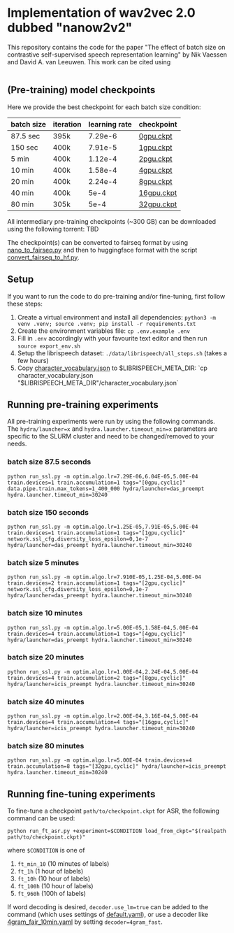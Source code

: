 # Implementation of wav2vec 2.0 dubbed "nanow2v2"

This repository contains the code for the paper 
"The effect of batch size on contrastive self-supervised speech representation learning"
by Nik Vaessen and David A. van Leeuwen. This work can be cited using
```bibtex

```

## (Pre-training) model checkpoints

Here we provide the best checkpoint for each batch size condition:

| batch size | iteration | learning rate | checkpoint                                                                |
|------------|-----------|---------------|---------------------------------------------------------------------------|
| 87.5 sec   | 395k      | 7.29e-6       | [0gpu.ckpt](https://surfdrive.surf.nl/files/index.php/s/eZZy53BXYQHXNLX)  |
| 150 sec    | 400k      | 7.91e-5       | [1gpu.ckpt](https://surfdrive.surf.nl/files/index.php/s/Wji0ZEcYkOnHqq5)  |
| 5 min      | 400k      | 1.12e-4       | [2pgu.ckpt](https://surfdrive.surf.nl/files/index.php/s/NPClooexFIvkgTX)  |
| 10 min     | 400k      | 1.58e-4       | [4gpu.ckpt](https://surfdrive.surf.nl/files/index.php/s/oGS0GWlKqebkqI9)  |
| 20 min     | 400k      | 2.24e-4       | [8gpu.ckpt](https://surfdrive.surf.nl/files/index.php/s/izHq8UebczavmyY)  |
| 40 min     | 400k      | 5e-4          | [16gpu.ckpt](https://surfdrive.surf.nl/files/index.php/s/UTHOiwUzG0U1puu) |
| 80 min     | 305k      | 5e-4          | [32gpu.ckpt](https://surfdrive.surf.nl/files/index.php/s/EMKdgKSCvrv2lzf) |


All intermediary pre-training checkpoints (~300 GB) can be downloaded using the
following torrent: TBD 

The checkpoint(s) can be converted to fairseq format by using
[nano_to_fairseq.py](convert/nano_to_fairseq.py) and then to huggingface format with
the script [convert_fairseq_to_hf.py](convert_fairseq_to_hf.py).

[//]: # (## Training plots)

[//]: # ()
[//]: # (We used weight and biases to plot various metrics during training. These can be found here:)


## Setup

If you want to run the code to do pre-training and/or fine-tuning, first follow these steps:

1. Create a virtual environment and install all dependencies: `python3 -m venv .venv; source .venv; pip install -r requirements.txt` 
2. Create the environment variables file: `cp .env.example .env`
3. Fill in `.env` accordingly with your favourite text editor and then run `source export_env.sh`
4. Setup the librispeech dataset: `./data/librispeech/all_steps.sh` (takes a few hours)
5. Copy [character_vocabulary.json](character_vocabulary.json) to $LIBRISPEECH_META_DIR: `cp character_vocabulary.json "$LIBRISPEECH_META_DIR"/character_vocabulary.json`

## Running pre-training experiments

All pre-training experiments were run by using the following commands. The `hydra/launcher=x` and `hydra.launcher.timeout_min=x` parameters are specific to the SLURM cluster and need to be changed/removed to your needs. 

### batch size 87.5 seconds

```
python run_ssl.py -m optim.algo.lr=7.29E-06,6.04E-05,5.00E-04 train.devices=1 train.accumulation=1 tags="[0gpu,cyclic]" data.pipe.train.max_tokens=1_400_000 hydra/launcher=das_preempt hydra.launcher.timeout_min=30240
```

### batch size 150 seconds

```
python run_ssl.py -m optim.algo.lr=1.25E-05,7.91E-05,5.00E-04 train.devices=1 train.accumulation=1 tags="[1gpu,cyclic]" network.ssl_cfg.diversity_loss_epsilon=0,1e-7 hydra/launcher=das_preempt hydra.launcher.timeout_min=30240
```

### batch size 5 minutes

```
python run_ssl.py -m optim.algo.lr=7.910E-05,1.25E-04,5.00E-04 train.devices=2 train.accumulation=1 tags="[2gpu,cyclic]" network.ssl_cfg.diversity_loss_epsilon=0,1e-7 hydra/launcher=das_preempt hydra.launcher.timeout_min=30240
```

### batch size 10 minutes

```
python run_ssl.py -m optim.algo.lr=5.00E-05,1.58E-04,5.00E-04 train.devices=4 train.accumulation=1 tags="[4gpu,cyclic]" hydra/launcher=das_preempt hydra.launcher.timeout_min=30240
```

### batch size 20 minutes
```
python run_ssl.py -m optim.algo.lr=1.00E-04,2.24E-04,5.00E-04 train.devices=4 train.accumulation=2 tags="[8gpu,cyclic]" hydra/launcher=icis_preempt hydra.launcher.timeout_min=30240
```

### batch size 40 minutes

```
python run_ssl.py -m optim.algo.lr=2.00E-04,3.16E-04,5.00E-04 train.devices=4 train.accumulation=4 tags="[16gpu,cyclic]" hydra/launcher=icis_preempt hydra.launcher.timeout_min=30240
```

### batch size 80 minutes

```
python run_ssl.py -m optim.algo.lr=5.00E-04 train.devices=4 train.accumulation=8 tags="[32gpu,cyclic]" hydra/launcher=icis_preempt hydra.launcher.timeout_min=30240
```

## Running fine-tuning experiments

To fine-tune a checkpoint `path/to/checkpoint.ckpt` for ASR, the following command can be used:

```
python run_ft_asr.py +experiment=$CONDITION load_from_ckpt="$(realpath path/to/checkpoint.ckpt)"
```

where `$CONDITION` is one of 

1. `ft_min_10` (10 minutes of labels)
2. `ft_1h` (1 hour of labels)
3. `ft_10h` (10 hour of labels)
4. `ft_100h` (10 hour of labels)
5. `ft_960h` (100h of labels)

If word decoding is desired, `decoder.use_lm=true` can be added to the command 
(which uses settings of [default.yaml](config/decoder/default.yaml)), or use a decoder 
like [4gram_fair_10min.yaml](config/decoder/4gram_fair_10min.yaml) by setting
`decoder=4gram_fast`. 




